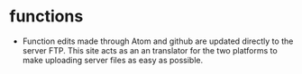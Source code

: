 # functions
 - Function edits made through Atom and github are updated directly to the server FTP. This site acts as an an translator for the two platforms to make uploading server files as easy as possible. 

